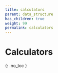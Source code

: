 ```yaml
---
title: calculators
parent: data_structure
has_children: true
weight: 99
permalink: calculators
---
```

# Calculators
{: .no_toc }    

<!-- ## Table of contents -->
<!-- {: .no_toc .text-delta } -->
<!-- 
1. TOC
{:toc} -->

<!-- ## Series of calucator problems -->
<!-- [224. Basic Calculator](224) -->



